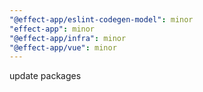 ```yaml
---
"@effect-app/eslint-codegen-model": minor
"effect-app": minor
"@effect-app/infra": minor
"@effect-app/vue": minor
---
```


update packages
